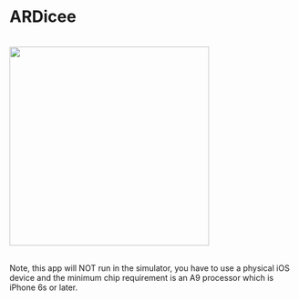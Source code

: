 # ARDicee


<br>
<img src="https://github.com/user-attachments/assets/c153e01a-5866-4b82-b364-fdc70ca27c96" width="350"/> <br> <br>

Note, this app will NOT run in the simulator, you have to use a physical iOS device and the minimum chip requirement is an A9 processor which is iPhone 6s or later.
